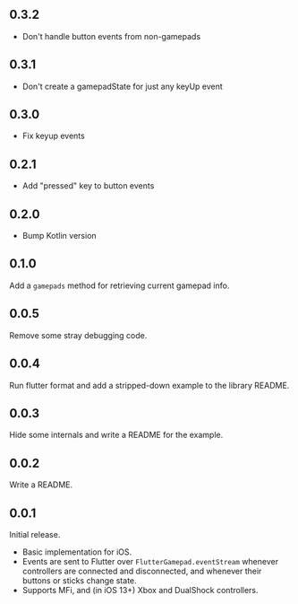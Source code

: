## 0.3.2

- Don't handle button events from non-gamepads

## 0.3.1

- Don't create a gamepadState for just any keyUp event

## 0.3.0

- Fix keyup events

## 0.2.1

- Add "pressed" key to button events

## 0.2.0

- Bump Kotlin version

## 0.1.0

Add a `gamepads` method for retrieving current gamepad info.

## 0.0.5

Remove some stray debugging code.

## 0.0.4

Run flutter format and add a stripped-down example to the library README.

## 0.0.3

Hide some internals and write a README for the example.

## 0.0.2

Write a README.

## 0.0.1

Initial release.

* Basic implementation for iOS.
* Events are sent to Flutter over `FlutterGamepad.eventStream` whenever controllers are connected and disconnected, and whenever their buttons or sticks change state.
* Supports MFi, and (in iOS 13+) Xbox and DualShock controllers.
